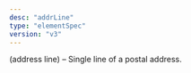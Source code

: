 ```yaml
---
desc: "addrLine"
type: "elementSpec"
version: "v3"
---
```


(address line) – Single line of a postal address.
